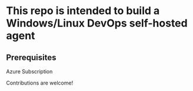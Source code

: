 # This repo is intended to build a Windows/Linux DevOps self-hosted agent

## Prerequisites
Azure Subscription

Contributions are welcome!
